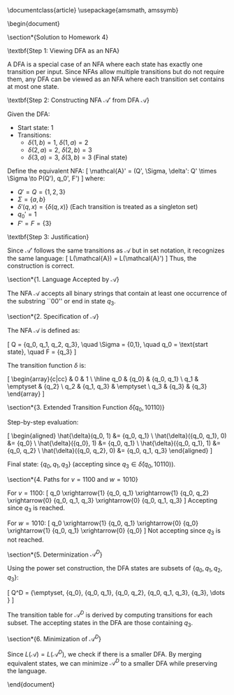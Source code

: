 \documentclass{article}
\usepackage{amsmath, amssymb}

\begin{document}

\section*{Solution to Homework 4}

\textbf{Step 1: Viewing DFA as an NFA}

A DFA is a special case of an NFA where each state has exactly one transition per input. Since NFAs allow multiple transitions but do not require them, any DFA can be viewed as an NFA where each transition set contains at most one state.

\textbf{Step 2: Constructing NFA $\mathcal{A}'$ from DFA $\mathcal{A}$}

Given the DFA:
- Start state: $1$
- Transitions:
  - $\delta(1, b) = 1$, $\delta(1, a) = 2$
  - $\delta(2, a) = 2$, $\delta(2, b) = 3$
  - $\delta(3, a) = 3$, $\delta(3, b) = 3$ (Final state)

Define the equivalent NFA:
\[
\mathcal{A}' = (Q', \Sigma, \delta': Q' \times \Sigma \to P(Q'), q_0', F')
\]
where:
- $Q' = Q = \{1,2,3\}$
- $\Sigma = \{a, b\}$
- $\delta'(q, x) = \{ \delta(q, x) \}$ (Each transition is treated as a singleton set)
- $q_0' = 1$
- $F' = F = \{3\}$

\textbf{Step 3: Justification}

Since $\mathcal{A}'$ follows the same transitions as $\mathcal{A}$ but in set notation, it recognizes the same language:
\[
L(\mathcal{A}) = L(\mathcal{A}')
\]
Thus, the construction is correct.

\section*{1. Language Accepted by $\mathcal{A}$}

The NFA $\mathcal{A}$ accepts all binary strings that contain at least one occurrence of the substring ``00'' or end in state $q_3$.

\section*{2. Specification of $\mathcal{A}$}

The NFA $\mathcal{A}$ is defined as:

\[
Q = \{q_0, q_1, q_2, q_3\}, \quad
\Sigma = \{0,1\}, \quad
q_0 = \text{start state}, \quad
F = \{q_3\}
\]

The transition function $\delta$ is:

\[
\begin{array}{c|cc}
    & 0 & 1  \\
\hline
q_0 & \{q_0\} & \{q_0, q_1\}  \\
q_1 & \emptyset & \{q_2\} \\
q_2 & \{q_1, q_3\} & \emptyset \\
q_3 & \{q_3\} & \{q_3\}
\end{array}
\]

\section*{3. Extended Transition Function $\hat{\delta}(q_0, 10110)$}

Step-by-step evaluation:

\[
\begin{aligned}
    \hat{\delta}(q_0, 1) &= \{q_0, q_1\} \\
    \hat{\delta}(\{q_0, q_1\}, 0) &= \{q_0\} \\
    \hat{\delta}(\{q_0\}, 1) &= \{q_0, q_1\} \\
    \hat{\delta}(\{q_0, q_1\}, 1) &= \{q_0, q_2\} \\
    \hat{\delta}(\{q_0, q_2\}, 0) &= \{q_0, q_1, q_3\}
\end{aligned}
\]

Final state: $\{q_0, q_1, q_3\}$ (accepting since $q_3 \in \hat{\delta}(q_0, 10110)$).

\section*{4. Paths for $v = 1100$ and $w = 1010$}

For $v = 1100$:
\[
q_0 \xrightarrow{1} \{q_0, q_1\} \xrightarrow{1} \{q_0, q_2\} \xrightarrow{0} \{q_0, q_1, q_3\} \xrightarrow{0} \{q_0, q_1, q_3\}
\]
Accepting since $q_3$ is reached.

For $w = 1010$:
\[
q_0 \xrightarrow{1} \{q_0, q_1\} \xrightarrow{0} \{q_0\} \xrightarrow{1} \{q_0, q_1\} \xrightarrow{0} \{q_0\}
\]
Not accepting since $q_3$ is not reached.

\section*{5. Determinization $\mathcal{A}^D$}

Using the power set construction, the DFA states are subsets of $\{q_0, q_1, q_2, q_3\}$:

\[
Q^D = \{\emptyset, \{q_0\}, \{q_0, q_1\}, \{q_0, q_2\}, \{q_0, q_1, q_3\}, \{q_3\}, \dots \}
\]

The transition table for $\mathcal{A}^D$ is derived by computing transitions for each subset. The accepting states in the DFA are those containing $q_3$.

\section*{6. Minimization of $\mathcal{A}^D$}

Since $L(\mathcal{A}) = L(\mathcal{A}^D)$, we check if there is a smaller DFA. By merging equivalent states, we can minimize $\mathcal{A}^D$ to a smaller DFA while preserving the language.

\end{document}
